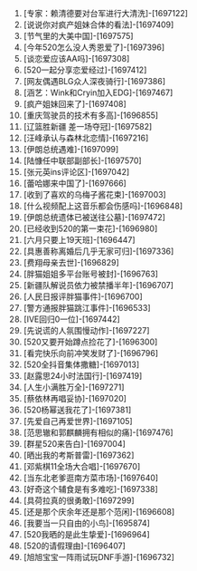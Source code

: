 
1. [专家：赖清德要对台军进行大清洗]-[1697122]
1. [说说你对疯产姐妹合体的看法]-[1697409]
1. [节气里的大美中国]-[1697575]
1. [今年520怎么没人秀恩爱了]-[1697396]
1. [谈恋爱应该AA吗]-[1697308]
1. [520一起分享恋爱经过]-[1697412]
1. [网友偶遇BLG众人深夜骑行]-[1697386]
1. [涵艺：Wink和Cryin加入EDG]-[1697467]
1. [疯产姐妹回来了]-[1697408]
1. [重庆驾驶员的技术有多高]-[1696855]
1. [辽篮胜新疆 差一场夺冠]-[1697582]
1. [汪峰承认与森林北恋情]-[1697216]
1. [伊朗总统遇难]-[1697099]
1. [陆慷任中联部副部长]-[1697570]
1. [张元英ins评论区]-[1697042]
1. [蕾哈娜来中国了]-[1697666]
1. [收到了喜欢的乌梅子酱花束]-[1697003]
1. [什么视频配上这音乐都会伤感吗]-[1696848]
1. [伊朗总统遗体已被送往公墓]-[1697472]
1. [已经收到520的第一束花]-[1696980]
1. [六月只要上19天班]-[1696447]
1. [具惠善称离婚后几乎无家可归]-[1697336]
1. [费翔母亲去世]-[1696829]
1. [胖猫姐姐多平台账号被封]-[1696763]
1. [新疆队解说员依力被禁播半年]-[1696707]
1. [人民日报评胖猫事件]-[1696700]
1. [警方通报胖猫跳江事件]-[1696533]
1. [IVE回归0一位]-[1697442]
1. [先说谎的人氛围慢动作]-[1697227]
1. [520又要开始蹲点捡花了]-[1696300]
1. [看完快乐向前冲笑发财了]-[1696796]
1. [520全抖音集体撒糖]-[1697013]
1. [赵露思24小时法国行]-[1697419]
1. [人生小满胜万全]-[1697271]
1. [蔡依林再唱妥协]-[1697020]
1. [520杨幂送我花了]-[1697381]
1. [先爱自己再爱世界]-[1697105]
1. [范思辙和郭麒麟拥有相似的痛]-[1697476]
1. [群星520来告白]-[1697004]
1. [晒出我的考斯普雷]-[1697362]
1. [邓紫棋11全场大合唱]-[1697670]
1. [当东北老爹逛南方菜市场]-[1697640]
1. [好奇这个辅食是有多难吃]-[1697338]
1. [具荷拉真的很勇敢]-[1697299]
1. [还是那个庆余年还是那个范闲]-[1696608]
1. [我要当一只自由的小鸟]-[1695874]
1. [520我晒的是此生挚爱]-[1696964]
1. [520的请假理由]-[1696407]
1. [旭旭宝宝一阵雨试玩DNF手游]-[1696732]